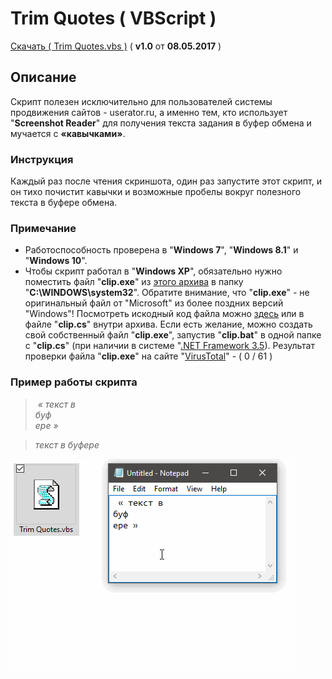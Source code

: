 # Trim Quotes ( VBScript )
[Скачать ( Trim Quotes.vbs )](https://github.com/Eric-Draven/vbscripts/raw/master/trim-quotes/Trim%20Quotes.zip) ( **v1.0** от **08.05.2017** )

## Описание
Скрипт полезен исключительно для пользователей системы продвижения сайтов - userator.ru, а именно тем, кто использует "**Screenshot Reader**" для получения текста задания в буфер обмена и мучается с **«**кавычками**»**.

### Инструкция
Каждый раз после чтения скриншота, один раз запустите этот скрипт, и он тихо почистит кавычки и возможные пробелы вокруг полезного текста в буфере обмена.

### Примечание
* Работоспособность проверена в "**Windows 7**", "**Windows 8.1**" и "**Windows 10**".
* Чтобы скрипт работал в "**Windows XP**", обязательно нужно поместить файл "**clip.exe**" из [этого архива](https://github.com/Eric-Draven/vbscripts/raw/master/trim-quotes/clip/clip.zip) в папку "**C:\WINDOWS\system32**". Обратите внимание, что "**clip.exe**" - не оригинальный файл от "Microsoft" из более поздних версий "Windows"! Посмотреть искодный код файла можно [здесь](https://github.com/Eric-Draven/vbscripts/blob/master/trim-quotes/clip/clip.cs) или в файле "**clip.cs**" внутри архива. Если есть желание, можно создать свой собственный файл "**clip.exe**", запустив "**clip.bat**" в одной папке с "**clip.cs**" (при наличии в системе "[.NET Framework 3.5](https://www.microsoft.com/ru-ru/download/details.aspx?id=21)). Результат проверки файла "**clip.exe**" на сайте "[VirusTotal](https://www.virustotal.com/ru/file/2569e845be366702c492d0b50aa2bbd45340d1733434380ebee5829b1ae61013/analysis/1494281346/)" - ( 0 / 61 )

### Пример работы скрипта
> _&nbsp;« текст в&nbsp;  
> буф  
> ере »_

> _текст в буфере_

![Example](https://github.com/Eric-Draven/vbscripts/raw/master/trim-quotes/Example.gif)

